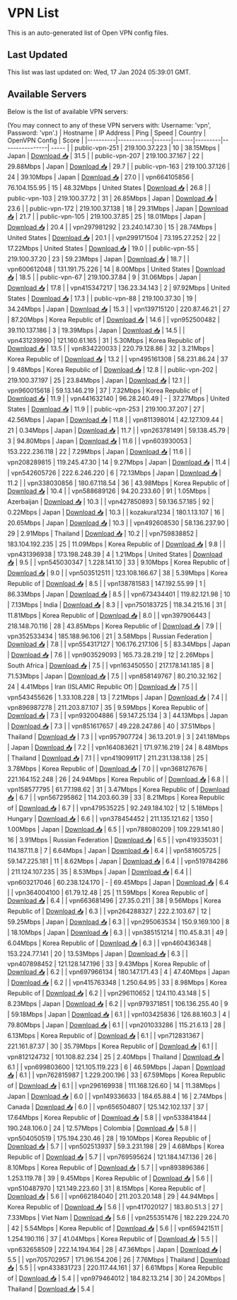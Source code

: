 # VPN List

This is an auto-generated list of Open VPN config files.

## Last Updated

This list was last updated on: Wed, 17 Jan 2024 05:39:01 GMT.

## Available Servers

Below is the list of available VPN servers:

(You may connect to any of these VPN servers with: Username: 'vpn', Password: 'vpn'.)
| Hostname | IP Address | Ping | Speed | Country | OpenVPN Config | Score |
|----------|------------|------|-------|---------|----------------| ----- |
| public-vpn-251 | 219.100.37.223 | 10 | 38.15Mbps | Japan | [Download 📥](./configs/server_0_JP.ovpn) | 31.5 |
| public-vpn-207 | 219.100.37.167 | 22 | 29.88Mbps | Japan | [Download 📥](./configs/server_1_JP.ovpn) | 29.7 |
| public-vpn-163 | 219.100.37.126 | 24 | 39.10Mbps | Japan | [Download 📥](./configs/server_2_JP.ovpn) | 27.0 |
| vpn664105856 | 76.104.155.95 | 15 | 48.32Mbps | United States | [Download 📥](./configs/server_3_US.ovpn) | 26.8 |
| public-vpn-103 | 219.100.37.72 | 31 | 26.85Mbps | Japan | [Download 📥](./configs/server_4_JP.ovpn) | 23.6 |
| public-vpn-172 | 219.100.37.138 | 18 | 29.31Mbps | Japan | [Download 📥](./configs/server_5_JP.ovpn) | 21.7 |
| public-vpn-105 | 219.100.37.85 | 25 | 18.01Mbps | Japan | [Download 📥](./configs/server_6_JP.ovpn) | 20.4 |
| vpn297981292 | 23.240.147.30 | 15 | 28.74Mbps | United States | [Download 📥](./configs/server_7_US.ovpn) | 20.1 |
| vpn299171504 | 73.195.27.252 | 22 | 17.22Mbps | United States | [Download 📥](./configs/server_8_US.ovpn) | 19.0 |
| public-vpn-55 | 219.100.37.20 | 23 | 59.23Mbps | Japan | [Download 📥](./configs/server_9_JP.ovpn) | 18.7 |
| vpn600612048 | 131.191.75.226 | 14 | 8.00Mbps | United States | [Download 📥](./configs/server_10_US.ovpn) | 18.5 |
| public-vpn-67 | 219.100.37.84 | 9 | 31.06Mbps | Japan | [Download 📥](./configs/server_11_JP.ovpn) | 17.8 |
| vpn415347217 | 136.23.34.143 | 2 | 97.92Mbps | United States | [Download 📥](./configs/server_12_US.ovpn) | 17.3 |
| public-vpn-88 | 219.100.37.30 | 19 | 34.24Mbps | Japan | [Download 📥](./configs/server_13_JP.ovpn) | 15.3 |
| vpn139715120 | 220.87.46.21 | 27 | 87.20Mbps | Korea Republic of | [Download 📥](./configs/server_14_KR.ovpn) | 14.6 |
| vpn952500482 | 39.110.137.186 | 3 | 19.39Mbps | Japan | [Download 📥](./configs/server_15_JP.ovpn) | 14.5 |
| vpn431239990 | 121.160.61.165 | 31 | 5.30Mbps | Korea Republic of | [Download 📥](./configs/server_16_KR.ovpn) | 13.5 |
| vpn834220033 | 220.79.128.86 | 32 | 3.21Mbps | Korea Republic of | [Download 📥](./configs/server_17_KR.ovpn) | 13.2 |
| vpn495161308 | 58.231.86.24 | 37 | 9.48Mbps | Korea Republic of | [Download 📥](./configs/server_18_KR.ovpn) | 12.8 |
| public-vpn-202 | 219.100.37.197 | 25 | 23.84Mbps | Japan | [Download 📥](./configs/server_19_JP.ovpn) | 12.1 |
| vpn960015618 | 59.13.146.219 | 37 | 7.32Mbps | Korea Republic of | [Download 📥](./configs/server_20_KR.ovpn) | 11.9 |
| vpn441632140 | 96.28.240.49 | - | 37.27Mbps | United States | [Download 📥](./configs/server_21_US.ovpn) | 11.9 |
| public-vpn-253 | 219.100.37.207 | 27 | 42.56Mbps | Japan | [Download 📥](./configs/server_22_JP.ovpn) | 11.8 |
| vpn811398014 | 42.127.109.44 | 21 | 0.34Mbps | Japan | [Download 📥](./configs/server_23_JP.ovpn) | 11.7 |
| vpn263781491 | 59.138.45.79 | 3 | 94.80Mbps | Japan | [Download 📥](./configs/server_24_JP.ovpn) | 11.6 |
| vpn603930053 | 153.222.236.118 | 22 | 7.29Mbps | Japan | [Download 📥](./configs/server_25_JP.ovpn) | 11.6 |
| vpn208289815 | 119.245.47.30 | 14 | 9.27Mbps | Japan | [Download 📥](./configs/server_26_JP.ovpn) | 11.4 |
| vpn542605726 | 222.6.246.220 | 6 | 72.13Mbps | Japan | [Download 📥](./configs/server_27_JP.ovpn) | 11.2 |
| vpn338030856 | 180.67.118.54 | 36 | 43.98Mbps | Korea Republic of | [Download 📥](./configs/server_28_KR.ovpn) | 10.4 |
| vpn588689126 | 94.20.233.60 | 91 | 1.05Mbps | Azerbaijan | [Download 📥](./configs/server_29_AZ.ovpn) | 10.3 |
| vpn427850893 | 59.136.57.185 | 92 | 0.22Mbps | Japan | [Download 📥](./configs/server_30_JP.ovpn) | 10.3 |
| kozakura1234 | 180.1.13.107 | 16 | 20.65Mbps | Japan | [Download 📥](./configs/server_31_JP.ovpn) | 10.3 |
| vpn492608530 | 58.136.237.90 | 29 | 2.91Mbps | Thailand | [Download 📥](./configs/server_32_TH.ovpn) | 10.2 |
| vpn759838852 | 183.104.192.235 | 25 | 11.09Mbps | Korea Republic of | [Download 📥](./configs/server_33_KR.ovpn) | 9.8 |
| vpn431396938 | 173.198.248.39 | 4 | 1.21Mbps | United States | [Download 📥](./configs/server_34_US.ovpn) | 9.5 |
| vpn545030347 | 1.228.141.10 | 33 | 9.10Mbps | Korea Republic of | [Download 📥](./configs/server_35_KR.ovpn) | 9.0 |
| vpn503512511 | 123.108.166.67 | 38 | 5.39Mbps | Korea Republic of | [Download 📥](./configs/server_36_KR.ovpn) | 8.5 |
| vpn138781583 | 147.192.55.99 | 1 | 86.33Mbps | Japan | [Download 📥](./configs/server_37_JP.ovpn) | 8.5 |
| vpn673434401 | 119.82.121.98 | 10 | 7.13Mbps | India | [Download 📥](./configs/server_38_IN.ovpn) | 8.3 |
| vpn750183725 | 118.34.215.16 | 31 | 11.81Mbps | Korea Republic of | [Download 📥](./configs/server_39_KR.ovpn) | 8.0 |
| vpn397906443 | 218.148.70.116 | 28 | 43.85Mbps | Korea Republic of | [Download 📥](./configs/server_40_KR.ovpn) | 7.9 |
| vpn352533434 | 185.188.96.106 | 21 | 3.58Mbps | Russian Federation | [Download 📥](./configs/server_41_RU.ovpn) | 7.8 |
| vpn554317127 | 106.176.217.106 | 5 | 83.34Mbps | Japan | [Download 📥](./configs/server_42_JP.ovpn) | 7.6 |
| vpn903529093 | 165.73.28.219 | 12 | 2.26Mbps | South Africa | [Download 📥](./configs/server_43_ZA.ovpn) | 7.5 |
| vpn163450550 | 217.178.141.185 | 8 | 71.53Mbps | Japan | [Download 📥](./configs/server_44_JP.ovpn) | 7.5 |
| vpn858149767 | 80.210.32.162 | 24 | 4.41Mbps | Iran (ISLAMIC Republic Of) | [Download 📥](./configs/server_45_IR.ovpn) | 7.5 |
| vpn543455626 | 1.33.108.228 | 13 | 7.21Mbps | Japan | [Download 📥](./configs/server_46_JP.ovpn) | 7.4 |
| vpn896987278 | 211.203.87.107 | 35 | 9.59Mbps | Korea Republic of | [Download 📥](./configs/server_47_KR.ovpn) | 7.3 |
| vpn932004886 | 59.147.25.134 | 3 | 44.13Mbps | Japan | [Download 📥](./configs/server_48_JP.ovpn) | 7.3 |
| vpn851617657 | 49.228.247.86 | 40 | 37.51Mbps | Thailand | [Download 📥](./configs/server_49_TH.ovpn) | 7.3 |
| vpn957907724 | 36.13.201.9 | 3 | 241.18Mbps | Japan | [Download 📥](./configs/server_50_JP.ovpn) | 7.2 |
| vpn164083621 | 171.97.16.219 | 24 | 8.48Mbps | Thailand | [Download 📥](./configs/server_51_TH.ovpn) | 7.1 |
| vpn419099117 | 211.231.138.138 | 25 | 3.78Mbps | Korea Republic of | [Download 📥](./configs/server_52_KR.ovpn) | 7.0 |
| vpn368127676 | 221.164.152.248 | 26 | 24.94Mbps | Korea Republic of | [Download 📥](./configs/server_53_KR.ovpn) | 6.8 |
| vpn158577795 | 61.77.198.62 | 31 | 3.47Mbps | Korea Republic of | [Download 📥](./configs/server_54_KR.ovpn) | 6.7 |
| vpn567295862 | 114.203.60.39 | 33 | 8.21Mbps | Korea Republic of | [Download 📥](./configs/server_55_KR.ovpn) | 6.7 |
| vpn479535225 | 92.249.184.102 | 12 | 5.18Mbps | Hungary | [Download 📥](./configs/server_56_HU.ovpn) | 6.6 |
| vpn378454452 | 211.135.121.62 | 1350 | 1.00Mbps | Japan | [Download 📥](./configs/server_57_JP.ovpn) | 6.5 |
| vpn788080209 | 109.229.141.80 | 16 | 3.91Mbps | Russian Federation | [Download 📥](./configs/server_58_RU.ovpn) | 6.5 |
| vpn419335031 | 114.187.11.8 | 7 | 6.64Mbps | Japan | [Download 📥](./configs/server_59_JP.ovpn) | 6.4 |
| vpn581605725 | 59.147.225.181 | 11 | 8.62Mbps | Japan | [Download 📥](./configs/server_60_JP.ovpn) | 6.4 |
| vpn519784286 | 211.124.107.235 | 35 | 8.53Mbps | Japan | [Download 📥](./configs/server_61_JP.ovpn) | 6.4 |
| vpn603217046 | 60.238.124.170 | - | 69.45Mbps | Japan | [Download 📥](./configs/server_62_JP.ovpn) | 6.4 |
| vpn364004100 | 61.79.12.48 | 25 | 11.59Mbps | Korea Republic of | [Download 📥](./configs/server_63_KR.ovpn) | 6.4 |
| vpn663681496 | 27.35.0.211 | 38 | 9.56Mbps | Korea Republic of | [Download 📥](./configs/server_64_KR.ovpn) | 6.3 |
| vpn264288327 | 222.2.103.67 | 12 | 59.25Mbps | Japan | [Download 📥](./configs/server_65_JP.ovpn) | 6.3 |
| vpn295063534 | 150.9.169.100 | 8 | 18.10Mbps | Japan | [Download 📥](./configs/server_66_JP.ovpn) | 6.3 |
| vpn385151214 | 110.45.8.31 | 49 | 6.04Mbps | Korea Republic of | [Download 📥](./configs/server_67_KR.ovpn) | 6.3 |
| vpn460436348 | 153.224.77.141 | 20 | 13.53Mbps | Japan | [Download 📥](./configs/server_68_JP.ovpn) | 6.3 |
| vpn407898452 | 121.128.147.196 | 33 | 9.43Mbps | Korea Republic of | [Download 📥](./configs/server_69_KR.ovpn) | 6.2 |
| vpn697966134 | 180.147.171.43 | 4 | 47.40Mbps | Japan | [Download 📥](./configs/server_70_JP.ovpn) | 6.2 |
| vpn415763348 | 1.250.64.95 | 33 | 8.98Mbps | Korea Republic of | [Download 📥](./configs/server_71_KR.ovpn) | 6.2 |
| vpn296110652 | 124.110.43.148 | 5 | 8.23Mbps | Japan | [Download 📥](./configs/server_72_JP.ovpn) | 6.2 |
| vpn979371851 | 106.136.255.40 | 9 | 59.18Mbps | Japan | [Download 📥](./configs/server_73_JP.ovpn) | 6.1 |
| vpn103425836 | 126.88.160.3 | 4 | 79.80Mbps | Japan | [Download 📥](./configs/server_74_JP.ovpn) | 6.1 |
| vpn201033286 | 115.21.6.13 | 28 | 6.13Mbps | Korea Republic of | [Download 📥](./configs/server_75_KR.ovpn) | 6.1 |
| vpn712831367 | 221.161.87.37 | 30 | 35.79Mbps | Korea Republic of | [Download 📥](./configs/server_76_KR.ovpn) | 6.1 |
| vpn812124732 | 101.108.82.234 | 25 | 2.40Mbps | Thailand | [Download 📥](./configs/server_77_TH.ovpn) | 6.1 |
| vpn699803600 | 121.105.119.223 | 6 | 46.59Mbps | Japan | [Download 📥](./configs/server_78_JP.ovpn) | 6.1 |
| vpn762815987 | 1.229.200.196 | 33 | 67.59Mbps | Korea Republic of | [Download 📥](./configs/server_79_KR.ovpn) | 6.1 |
| vpn296169938 | 111.168.126.60 | 14 | 11.38Mbps | Japan | [Download 📥](./configs/server_80_JP.ovpn) | 6.0 |
| vpn149336633 | 184.65.88.4 | 16 | 2.74Mbps | Canada | [Download 📥](./configs/server_81_CA.ovpn) | 6.0 |
| vpn656504807 | 125.142.102.137 | 37 | 17.64Mbps | Korea Republic of | [Download 📥](./configs/server_82_KR.ovpn) | 5.8 |
| vpn533841844 | 190.248.106.0 | 24 | 12.57Mbps | Colombia | [Download 📥](./configs/server_83_CO.ovpn) | 5.8 |
| vpn504050519 | 175.194.230.46 | 28 | 19.10Mbps | Korea Republic of | [Download 📥](./configs/server_84_KR.ovpn) | 5.7 |
| vpn502513937 | 59.3.231.198 | 29 | 4.68Mbps | Korea Republic of | [Download 📥](./configs/server_85_KR.ovpn) | 5.7 |
| vpn769595624 | 121.184.147.136 | 26 | 8.10Mbps | Korea Republic of | [Download 📥](./configs/server_86_KR.ovpn) | 5.7 |
| vpn893896386 | 1.253.119.78 | 39 | 9.45Mbps | Korea Republic of | [Download 📥](./configs/server_87_KR.ovpn) | 5.6 |
| vpn510487970 | 121.149.223.60 | 31 | 8.15Mbps | Korea Republic of | [Download 📥](./configs/server_88_KR.ovpn) | 5.6 |
| vpn662184040 | 211.203.20.148 | 29 | 44.94Mbps | Korea Republic of | [Download 📥](./configs/server_89_KR.ovpn) | 5.6 |
| vpn417020127 | 183.80.51.3 | 27 | 7.33Mbps | Viet Nam | [Download 📥](./configs/server_90_VN.ovpn) | 5.6 |
| vpn255351476 | 182.229.224.70 | 42 | 5.54Mbps | Korea Republic of | [Download 📥](./configs/server_91_KR.ovpn) | 5.6 |
| vpn659421511 | 1.254.190.116 | 37 | 41.04Mbps | Korea Republic of | [Download 📥](./configs/server_92_KR.ovpn) | 5.5 |
| vpn632658509 | 222.14.194.164 | 28 | 47.36Mbps | Japan | [Download 📥](./configs/server_93_JP.ovpn) | 5.5 |
| vpn705702957 | 171.96.154.206 | 26 | 7.76Mbps | Thailand | [Download 📥](./configs/server_94_TH.ovpn) | 5.5 |
| vpn433831723 | 220.117.44.161 | 37 | 6.61Mbps | Korea Republic of | [Download 📥](./configs/server_95_KR.ovpn) | 5.4 |
| vpn979464012 | 184.82.13.214 | 30 | 24.20Mbps | Thailand | [Download 📥](./configs/server_96_TH.ovpn) | 5.4 |
